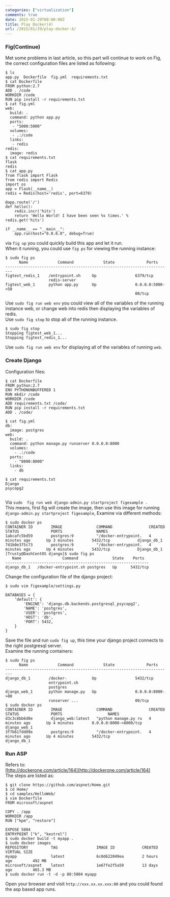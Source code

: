 ```yaml
---
categories: ["virtualization"]
comments: true
date: 2015-01-29T00:00:00Z
title: Play Docker(4)
url: /2015/01/29/play-docker-4/
---
```


### Fig(Continue)
Met some problems in last article, so this part will continue to work on Fig, the correct configuration files are listed as following:    

```
$ ls
app.py  Dockerfile  fig.yml  requirements.txt
$ cat Dockerfile 
FROM python:2.7
ADD . /code
WORKDIR /code
RUN pip install -r requirements.txt
$ cat fig.yml 
web:
  build: .
  command: python app.py
  ports:
   - "5000:5000"
  volumes:
   - .:/code
  links:
   - redis
redis:
  image: redis
$ cat requirements.txt 
flask
redis
$ cat app.py 
from flask import Flask
from redis import Redis
import os
app = Flask(__name__)
redis = Redis(host='redis', port=6379)

@app.route('/')
def hello():
    redis.incr('hits')
    return 'Hello World! I have been seen %s times.' % redis.get('hits')

if __name__ == "__main__":
    app.run(host="0.0.0.0", debug=True)

```
via `fig up` you could quickly build this app and let it run.    
When it running, you could use ` fig ps ` for viewing the running instance:    

```
$ sudo fig ps
      Name             Command             State              Ports       
-------------------------------------------------------------------------
figtest_redis_1    /entrypoint.sh     Up                 6379/tcp         
                   redis-server                                           
figtest_web_1      python app.py      Up                 0.0.0.0:5000->50 
                                                         00/tcp    

```
Use `sudo fig run web env` you could view all of the variables of the running instance web, or change web into redis then displaying the variables of redis.    
Use `sudo fig stop` to stop all of the running instance.     

```
$ sudo fig stop
Stopping figtest_web_1...
Stopping figtest_redis_1...

```
Use `sudo fig run web env` for displaying all of the variables of running `web`.    
### Create Django
Configuration files:    

```
$ cat Dockerfile 
FROM python:2.7
ENV PYTHONUNBUFFERED 1
RUN mkdir /code
WORKDIR /code
ADD requirements.txt /code/
RUN pip install -r requirements.txt
ADD . /code/

$ cat fig.yml 
db:
  image: postgres
web:
  build: .
  command: python manage.py runserver 0.0.0.0:8000
  volumes:
    - .:/code
  ports:
    - "8000:8000"
  links:
    - db

$ cat requirements.txt 
Django
psycopg2


```
Via `sudo  fig run web django-admin.py startproject figexample .`    
This means, first fig will create the image, then use this image for running `django-admin.py startproject figexample`, 
Examine via different methods:    

```
$ sudo docker ps
CONTAINER ID        IMAGE               COMMAND                CREATED             STATUS              PORTS               NAMES
1abcafc5bd59        postgres:9          "/docker-entrypoint.   4 minutes ago       Up 3 minutes        5432/tcp            django_db_1         
741b0e375c73        postgres:9          "/docker-entrypoint.   4 minutes ago       Up 4 minutes        5432/tcp            Django_db_1         
[Trusty@DashCentOS django]$ sudo fig ps
   Name                  Command               State    Ports   
---------------------------------------------------------------
django_db_1   /docker-entrypoint.sh postgres   Up      5432/tcp 

```
Change the configuration file of the django project:    

```
$ sudo vim figexample/settings.py

DATABASES = {
    'default': {
        'ENGINE': 'django.db.backends.postgresql_psycopg2',
        'NAME': 'postgres',
        'USER': 'postgres',
        'HOST': 'db',
        'PORT': 5432,
    }
}

```
Save the file and run `sudo fig up`, this time your django project connects to the right postgresql server.    
Examine the running containers:    

```
$ sudo fig ps
      Name             Command             State              Ports       
-------------------------------------------------------------------------
django_db_1        /docker-           Up                 5432/tcp         
                   entrypoint.sh                                          
                   postgres                                               
django_web_1       python manage.py   Up                 0.0.0.0:8000->80 
                   runserver ...                         00/tcp           
$ sudo docker ps
CONTAINER ID        IMAGE               COMMAND                CREATED             STATUS              PORTS                    NAMES
d3c3c8bb6d0e        django_web:latest   "python manage.py ru   4 minutes ago       Up 4 minutes        0.0.0.0:8000->8000/tcp   django_web_1        
3f7b61fdd09e        postgres:9          "/docker-entrypoint.   4 minutes ago       Up 4 minutes        5432/tcp                 django_db_1        

```
### Run ASP 
Refers to:    
[http://dockerone.com/article/164](http://dockerone.com/article/164)    
The steps are listed as:    

```
$ git clone https://github.com/aspnet/Home.git
$ cd Home/
$ cd samples/HelloWeb/
$ vim Dockerfile
FROM microsoft/aspnet

COPY . /app
WORKDIR /app
RUN ["kpm", "restore"]

EXPOSE 5004
ENTRYPOINT ["k", "kestrel"]
$ sudo docker build -t myapp .
$ sudo docker images
REPOSITORY          TAG                 IMAGE ID            CREATED             VIRTUAL SIZE
myapp               latest              6c0d622049ea        2 hours ago         492 MB
microsoft/aspnet    latest              1e67fe2f5a59        13 days ago         465.3 MB
$ sudo docker run -t -d -p 80:5004 myapp

```
Open your browser and visit `http://xxx.xx.xx.xxx:80` and you could found the asp based app runs.     
